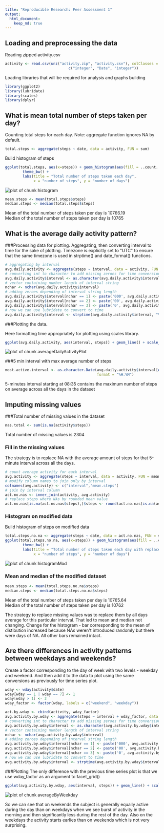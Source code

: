 ```yaml
---
title: "Reproducible Research: Peer Assessment 1"
output: 
  html_document:
    keep_md: true
---
```


## Loading and preprocessing the data

Reading zipped activity.csv


```r
activity <- read.csv(unz("activity.zip", "activity.csv"), colClasses = 
                             c("integer", "Date", "integer"))
```

Loading libraries that will be required for analysis and graphs building


```r
library(ggplot2)
library(lubridate)
library(scales)
library(dplyr)
```

## What is mean total number of steps taken per day?

Counting total steps for each day.
Note: aggregate function ignores NA by default.


```r
total.steps <- aggregate(steps ~ date, data = activity, FUN = sum)
```

Build histogram of steps

```r
ggplot(total.steps, aes(x=steps)) + geom_histogram(aes(fill = ..count..)) + 
        theme_bw() + 
        labs(title = "Total number of steps taken each day", 
             x = "number of steps", y = "number of days")
```

![plot of chunk histogram](figure/histogram-1.png) 


```r
mean.steps <- mean(total.steps$steps)
median.steps <- median(total.steps$steps)
```

Mean of the total number of steps taken per day is 10766.19  
Median of the total number of steps taken per day is 10765

## What is the average daily activity pattern?

###Processing data for plotting.
Aggregating, then converting interval to time for the sake of plotting.
Timezone is explicitly set to "UTC" to ensure that the same timezone is used in strptime() and date_format() functions.


```r
# aggregating by interval
avg.daily.activity <- aggregate(steps ~ interval, data = activity, FUN = mean)
# converting int to character to add missing zeroes for time conversion
avg.daily.activity$interval <- as.character(avg.daily.activity$interval)
# vector containing number length of interval string
nchar <- nchar(avg.daily.activity$interval)
# adding zeroes depending of interval string length
avg.daily.activity$interval[nchar == 1] <- paste('000', avg.daily.activity$interval[nchar == 1], sep = '')
avg.daily.activity$interval[nchar == 2] <- paste('00', avg.daily.activity$interval[nchar == 2], sep = '')
avg.daily.activity$interval[nchar == 3] <- paste('0', avg.daily.activity$interval[nchar == 3], sep = '')
# now we can use lubridate to convert to time
avg.daily.activity$interval <- strptime(avg.daily.activity$interval, "%H%M", tz = "UTC")
```

###Plotting the data.

Here formatting time appropriately for plotting using scales library.


```r
ggplot(avg.daily.activity, aes(interval, steps)) + geom_line() + scale_x_datetime(breaks = date_breaks("2 hours"),labels = date_format("%H:%M", tz="UTC")) + theme_bw() + labs(title = "Average Daily Activity Pattern", x = "Time", y = "Average number of steps")
```

![plot of chunk averageDailyActivityPlot](figure/averageDailyActivityPlot-1.png) 

###5 min interval with max average number of steps


```r
most.active.interval <- as.character.Date(avg.daily.activity$interval[which.max(avg.daily.activity$steps)], 
                                          format = "%H:%M")
```

5-minutes interval starting at 08:35 contains the maximum number of steps on average across all the days in the dataset

## Imputing missing values

###Total number of missing values in the dataset


```r
nas.total <- sum(is.na(activity$steps))
```

Total number of missing values is 2304

### Fill in the missing values

The strategy is to replace NA with the average amount of steps for that 5-minute interval across all the days.


```r
# count average activity for each interval
avg.activity <- aggregate(steps ~ interval, data = activity, FUN = mean)
# modify column names to join only by interval
colnames(avg.activity) <- c("interval","mean.steps")
# join by interval column
act.no.nas <- inner_join(activity, avg.activity)
# replace steps where NAs by rounded mean value
act.no.nas[is.na(act.no.nas$steps),]$steps <- round(act.no.nas[is.na(act.no.nas$steps),]$mean.steps)
```

### Histogram on modified data

Build histogram of steps on modified data


```r
total.steps.no.na <- aggregate(steps ~ date, data = act.no.nas, FUN = sum)
ggplot(total.steps.no.na, aes(x=steps)) + geom_histogram(aes(fill = ..count..)) + 
        theme_bw() + 
        labs(title = "Total number of steps taken each day with replaced NA values", 
             x = "number of steps", y = "number of days")
```

![plot of chunk histogramMod](figure/histogramMod-1.png) 

### Mean and median of the modified dataset


```r
mean.steps <- mean(total.steps.no.na$steps)
median.steps <- median(total.steps.no.na$steps)
```

Mean of the total number of steps taken per day is 10765.64  
Median of the total number of steps taken per day is 10762

The strategy to replace missing values was to replace them by all days average for this particular interval.
That led to mean and median not changing.
Change for the histogram - bar corresponding to the mean of distibution increased because NAs weren't introduced randomly but there were days of NA. All other bars remained intact.

## Are there differences in activity patterns between weekdays and weekends?

Create a factor corresponding to the day of week with two levels - weekday and weekend.
And then add it to the data to plot using the same conversions as previously for time series plot.

```r
wday <- wday(activity$date)
wday[wday == 1 | wday == 7] <- 1
wday[wday > 1] <- 2
wday_factor <- factor(wday, labels = c("weekend", "weekday"))

act.by.wday <- cbind(activity, wday_factor)
avg.activity.by.wday <- aggregate(steps ~ interval + wday_factor, data = act.by.wday, FUN = mean)
# converting int to character to add missing zeroes for time conversion
avg.activity.by.wday$interval <- as.character(avg.activity.by.wday$interval)
# vector containing number length of interval string
nchar <- nchar(avg.activity.by.wday$interval)
# adding zeroes depending of interval string length
avg.activity.by.wday$interval[nchar == 1] <- paste('000', avg.activity.by.wday$interval[nchar == 1], sep = '')
avg.activity.by.wday$interval[nchar == 2] <- paste('00', avg.activity.by.wday$interval[nchar == 2], sep = '')
avg.activity.by.wday$interval[nchar == 3] <- paste('0', avg.activity.by.wday$interval[nchar == 3], sep = '')
# now we can use lubridate to convert to time
avg.activity.by.wday$interval <- strptime(avg.activity.by.wday$interval, "%H%M", tz = "UTC")
```

###Plotting
The only difference with the previous time series plot is that we use wday_factor as an argument to facet_grid()


```r
ggplot(avg.activity.by.wday, aes(interval, steps)) + geom_line() + scale_x_datetime(breaks = date_breaks("2 hours"),labels = date_format("%H:%M", tz="UTC")) + theme_bw() + labs(title = "Average Daily Activity Pattern by day of week", x = "Time", y = "Average number of steps" )+ facet_grid(wday_factor ~ .) 
```

![plot of chunk averageByWeekday](figure/averageByWeekday-1.png) 

So we can see that on weekends the subject is generally equally active during the day than on weekdays when we see burst of activity in the morning and then significantly less during the rest of the day. Also on the weekdays the activity starts earlies than on weekends which is not very surprising. 
